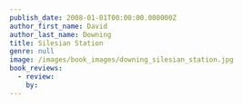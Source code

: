 ```yaml
---
publish_date: 2008-01-01T00:00:00.000000Z
author_first_name: David
author_last_name: Downing
title: Silesian Station
genre: null
image: /images/book_images/downing_silesian_station.jpg
book_reviews:
  - review: 
    by: 
---
```

